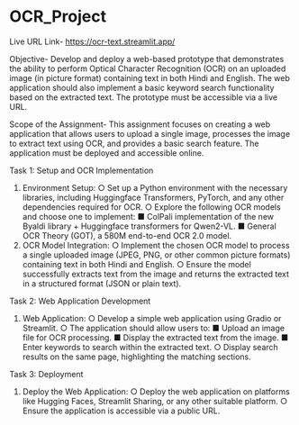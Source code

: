 # OCR_Project

Live URL Link-
https://ocr-text.streamlit.app/

Objective-
Develop and deploy a web-based prototype that demonstrates the ability to perform Optical
Character Recognition (OCR) on an uploaded image (in picture format) containing text in both
Hindi and English. The web application should also implement a basic keyword search
functionality based on the extracted text. The prototype must be accessible via a live URL.

Scope of the Assignment-
This assignment focuses on creating a web application that allows users to upload a single
image, processes the image to extract text using OCR, and provides a basic search feature.
The application must be deployed and accessible online.

Task 1: Setup and OCR Implementation
1. Environment Setup:
○ Set up a Python environment with the necessary libraries, including Huggingface
Transformers, PyTorch, and any other dependencies required for OCR.
○ Explore the following OCR models and choose one to implement:
■ ColPali implementation of the new Byaldi library + Huggingface
transformers for Qwen2-VL.
■ General OCR Theory (GOT), a 580M end-to-end OCR 2.0 model.
3. OCR Model Integration:
○ Implement the chosen OCR model to process a single uploaded image (JPEG,
PNG, or other common picture formats) containing text in both Hindi and English.
○ Ensure the model successfully extracts text from the image and returns the
extracted text in a structured format (JSON or plain text).

Task 2: Web Application Development
1. Web Application:
○ Develop a simple web application using Gradio or Streamlit.
○ The application should allow users to:
■ Upload an image file for OCR processing.
■ Display the extracted text from the image.
■ Enter keywords to search within the extracted text.
○ Display search results on the same page, highlighting the matching sections.

Task 3: Deployment
1. Deploy the Web Application:
○ Deploy the web application on platforms like Hugging Faces, Streamlit Sharing,
or any other suitable platform.
○ Ensure the application is accessible via a public URL.
